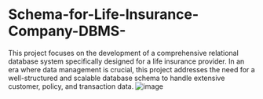 # Schema-for-Life-Insurance-Company-DBMS-
This project focuses on the development of a comprehensive relational database system specifically designed for a life insurance provider. In an era where data management is crucial, this project addresses the need for a well-structured and scalable database schema to handle extensive customer, policy, and transaction data.
![image](https://github.com/user-attachments/assets/c8ca81e8-e1d1-42a1-b686-8bfe61df6655)

